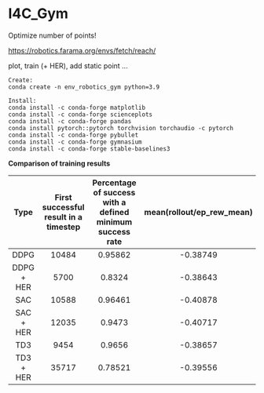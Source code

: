 # I4C_Gym

Optimize number of points!

https://robotics.farama.org/envs/fetch/reach/

plot, train (+ HER), add static point ...

```
Create:
conda create -n env_robotics_gym python=3.9

Install:
conda install -c conda-forge matplotlib
conda install -c conda-forge scienceplots
conda install -c conda-forge pandas
conda install pytorch::pytorch torchvision torchaudio -c pytorch
conda install -c conda-forge pybullet
conda install -c conda-forge gymnasium
conda install -c conda-forge stable-baselines3
```

**Comparison of training results**

| Type  | First successful result in a timestep | Percentage of success with a defined minimum success rate | mean(rollout/ep_rew_mean) | mean(rollout/ep_len_mean) | min(train/critic_loss) | min(train/actor_loss) |
| :---: | :---:                                 | :---:                                                     | :---:                     | :---:                     | :---:                  | :---:                 |
| DDPG  | 10484 | 0.95862 | -0.38749 | 5.2994 | 7.5175e-07 | 0.077453 | 
| DDPG + HER | 5700 | 0.8324 | -0.38643 | 5.4301 | 1.1162e-06 | 0.063439 | 
| SAC   | 10588 | 0.96461 | -0.40878 | 5.6766 | 7.003e-06 | 0.014605 | 
| SAC + HER | 12035 | 0.9473 | -0.40717 | 5.6991 | 2.4319e-05 | 0.0089181 | 
| TD3   | 9454 | 0.9656 | -0.38657 | 5.2959 | 0.00017423 | 0.12341 | 
| TD3 + HER | 35717 | 0.78521 | -0.39556 | 5.7191 | 0.00031965 | 0.04994 |

